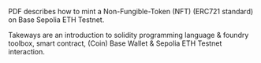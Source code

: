 PDF describes how to mint a Non-Fungible-Token (NFT) (ERC721 standard) on Base Sepolia ETH Testnet. 

Takeways are an introduction to solidity programming language & foundry toolbox, smart contract, (Coin) Base Wallet & Sepolia ETH Testnet interaction.
